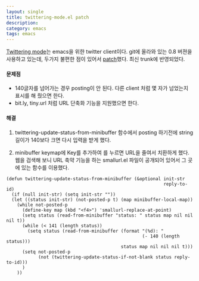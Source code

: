 ```yaml
---
layout: single
title: twittering-mode.el patch
description: 
category: emacs
tags: emacs
---
```


[Twittering mode](http://www.emacswiki.org/emacs/TwitteringMode)는 emacs을 위한 twitter
client이다. git에 올라와 있는 0.8 버젼을 사용하고 있는데, 두가지 불편한 점이 있어서
[patch](http://github.com/jmjeong/twittering-mode)했다. 최신 trunk에 반영되었다.

#### 문제점

- 140글자를 넘어가는 경우 posting이 안 된다. 다른 client 처럼 몇 자가 넘었는지 표시를 해 줬으면 한다.
- bit.ly, tiny.url 처럼 URL 단축화 기능을 지원했으면 한다.

#### 해결

1. twittering-update-status-from-minibuffer 함수에서 posting 하기전에 string 길이가 140보다 크면 다시 입력을 받게 했다.

2. minibuffer keymap에 Key를 추가하여 <F4>를 누르면 URL을 줄여서 치환하게 했다. 웹을 검색해 보니 URL
축약 기능을 하는 smallurl.el 파일이 공개되어 있어서 그 곳에 있는 함수를 이용했다.

```elisp
(defun twittering-update-status-from-minibuffer (&optional init-str
                                                           reply-to-id)
  (if (null init-str) (setq init-str ""))
  (let ((status init-str) (not-posted-p t) (map minibuffer-local-map))
    (while not-posted-p
      (define-key map (kbd "<f4>") 'smallurl-replace-at-point)
      (setq status (read-from-minibuffer "status: " status map nil nil nil t))
      (while (< 141 (length status))
        (setq status (read-from-minibuffer (format "(%d): "
                                                   (- 140 (length status)))
                                           status map nil nil nil t)))
      (setq not-posted-p
            (not (twittering-update-status-if-not-blank status reply-to-id)))
      )
    ))
```
